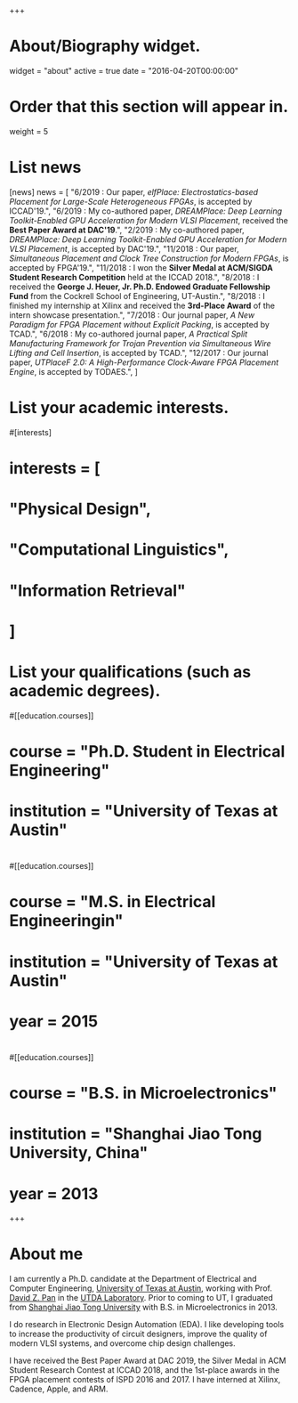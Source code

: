 +++
# About/Biography widget.
widget = "about"
active = true
date = "2016-04-20T00:00:00"

# Order that this section will appear in.
weight = 5

# List news
[news]
  news = [
    "6/2019 : Our paper, *elfPlace: Electrostatics-based Placement for Large-Scale Heterogeneous FPGAs*, is accepted by ICCAD'19.",
    "6/2019 : My co-authored paper, *DREAMPlace: Deep Learning Toolkit-Enabled GPU Acceleration for Modern VLSI Placement*, received the **Best Paper Award at DAC'19**.",
    "2/2019 : My co-authored paper, *DREAMPlace: Deep Learning Toolkit-Enabled GPU Acceleration for Modern VLSI Placement*, is accepted by DAC'19.",
    "11/2018 : Our paper, *Simultaneous Placement and Clock Tree Construction for Modern FPGAs*, is accepted by FPGA'19.",
    "11/2018 : I won the **Silver Medal at ACM/SIGDA Student Research Competition** held at the ICCAD 2018.",
    "8/2018 : I received the **George J. Heuer, Jr. Ph.D. Endowed Graduate Fellowship Fund** from the Cockrell School of Engineering, UT-Austin.",
    "8/2018 : I finished my internship at Xilinx and received the **3rd-Place Award** of the intern showcase presentation.",
    "7/2018 : Our journal paper, *A New Paradigm for FPGA Placement without Explicit Packing*, is accepted by TCAD.",
    "6/2018 : My co-authored journal paper, *A Practical Split Manufacturing Framework for Trojan Prevention via Simultaneous Wire Lifting and Cell Insertion*, is accepted by TCAD.",
    "12/2017 : Our journal paper, *UTPlaceF 2.0: A High-Performance Clock-Aware FPGA Placement Engine*, is accepted by TODAES.",
  ]

# List your academic interests.
#[interests]
#  interests = [
#    "Physical Design",
#    "Computational Linguistics",
#    "Information Retrieval"
#  ]

# List your qualifications (such as academic degrees).
#[[education.courses]]
#  course = "Ph.D. Student in Electrical Engineering"
#  institution = "University of Texas at Austin"
#
#[[education.courses]]
#  course = "M.S. in Electrical Engineeringin"
#  institution = "University of Texas at Austin"
#  year = 2015
#
#[[education.courses]]
#  course = "B.S. in Microelectronics"
#  institution = "Shanghai Jiao Tong University, China"
#  year = 2013
 
+++

# About me

I am currently a Ph.D. candidate at the Department of Electrical and Computer Engineering, <a href="https://www.utexas.edu/">University of Texas at Austin</a>,
working with Prof. <a href="http://users.ece.utexas.edu/~dpan/">David Z. Pan</a> in the <a href="https://www.cerc.utexas.edu/utda/">UTDA Laboratory</a>.
Prior to coming to UT, I graduated from <a href="http://www.sjtu.edu.cn/">Shanghai Jiao Tong University</a> with B.S. in Microelectronics in 2013.

I do research in Electronic Design Automation (EDA).
I like developing tools to increase the productivity of circuit designers, improve the quality of modern VLSI systems, and overcome chip design challenges.

I have received the Best Paper Award at DAC 2019, the Silver Medal in ACM Student Research Contest at ICCAD 2018, and the 1st-place awards in the FPGA placement contests of ISPD 2016 and 2017.
I have interned at Xilinx, Cadence, Apple, and ARM.

